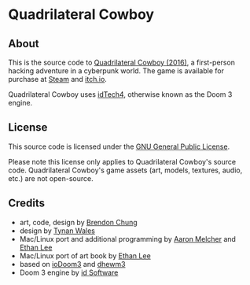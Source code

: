 # Quadrilateral Cowboy

## About
This is the source code to [Quadrilateral Cowboy (2016)](http://blendogames.com/qc), a first-person hacking adventure in a cyberpunk world. The game is available for purchase at [Steam](https://store.steampowered.com/app/240440/Quadrilateral_Cowboy) and [itch.io](https://blendogames.itch.io/quadrilateralcowboy).

Quadrilateral Cowboy uses [idTech4](https://en.wikipedia.org/wiki/Id_Tech_4), otherwise known as the Doom 3 engine.

## License
This source code is licensed under the [GNU General Public License](https://github.com/blendogames/quadrilateralcowboy/blob/master/LICENSE).

Please note this license only applies to Quadrilateral Cowboy's source code. Quadrilateral Cowboy's game assets (art, models, textures, audio, etc.) are not open-source.

## Credits
- art, code, design by [Brendon Chung](http://blendogames.com)
- design by [Tynan Wales](https://twitter.com/Whining)
- Mac/Linux port and additional programming by [Aaron Melcher](https://twitter.com/aaron_melcher) and [Ethan Lee](https://twitter.com/flibitijibibo)
- Mac/Linux port of art book by [Ethan Lee](https://twitter.com/flibitijibibo)
- based on [ioDoom3](https://github.com/iodoom/iod3) and [dhewm3](https://github.com/dhewm/dhewm3)
- Doom 3 engine by [id Software](https://www.idsoftware.com)

